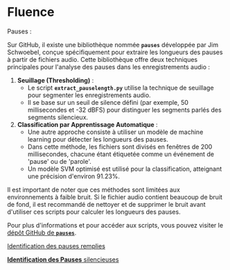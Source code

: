 # Fluence

Pauses :

Sur GitHub, il existe une bibliothèque nommée **`pauses`** développée par Jim Schwoebel, conçue spécifiquement pour extraire les longueurs des pauses à partir de fichiers audio. Cette bibliothèque offre deux techniques principales pour l'analyse des pauses dans les enregistrements audio :

1. **Seuillage (Thresholding)** :
    - Le script **`extract_pauselength.py`** utilise la technique de seuillage pour segmenter les enregistrements audio.
    - Il se base sur un seuil de silence défini (par exemple, 50 millisecondes et -32 dBFS) pour distinguer les segments parlés des segments silencieux.
2. **Classification par Apprentissage Automatique** :
    - Une autre approche consiste à utiliser un modèle de machine learning pour détecter les longueurs des pauses.
    - Dans cette méthode, les fichiers sont divisés en fenêtres de 200 millisecondes, chacune étant étiquetée comme un événement de 'pause' ou de 'parole'.
    - Un modèle SVM optimisé est utilisé pour la classification, atteignant une précision d'environ 91.23%.

Il est important de noter que ces méthodes sont limitées aux environnements à faible bruit. Si le fichier audio contient beaucoup de bruit de fond, il est recommandé de nettoyer et de supprimer le bruit avant d'utiliser ces scripts pour calculer les longueurs des pauses.

Pour plus d'informations et pour accéder aux scripts, vous pouvez visiter le [dépôt GitHub de **`pauses`**](https://github.com/jim-schwoebel/pauses).

[Identification des pauses remplies](Fluence%2018ccd6be978b81579626db7b4f4bab2e/Identification%20des%20pauses%20remplies%2018ccd6be978b81de8758efdc166c3f67.md)

[**Identification des Pauses** silencieuses](Fluence%2018ccd6be978b81579626db7b4f4bab2e/Identification%20des%20Pauses%20silencieuses%2018ccd6be978b81928ebecd306d911683.md)
